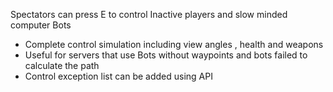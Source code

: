 Spectators can press E to control Inactive players and slow minded computer Bots
- Complete control simulation including view angles , health and weapons 
- Useful for servers that use Bots without waypoints and bots failed to calculate the path
- Control exception list can be added using API
  

